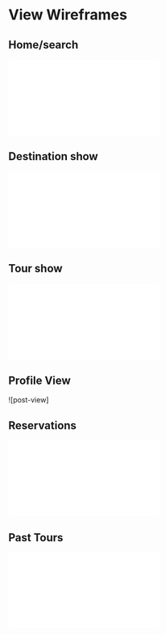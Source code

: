 # View Wireframes

## Home/search
![destination-show]

## Destination show
![destination-show]

## Tour show
![tour-show]

## Profile View
![post-view]

## Reservations
![reservations]

## Past Tours
![past-tours]

[home]: ./wireframes/home.html.
[destination-show]: ./wireframes/destination-show.html
[tour-show]: ./wireframes/tour-show.html
[profile-view]: ./wireframes/profile-view.html
[reservations]: ./wireframes/my_reservations.html
[past-tours]: ./wireframes/past_tours.html
